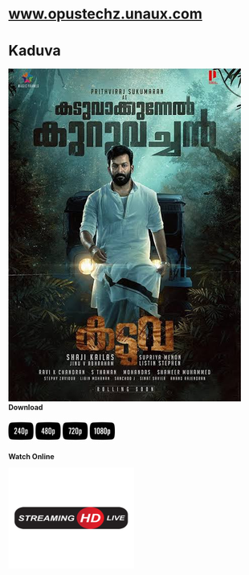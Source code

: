 # www.opustechz.unaux.com 

# Kaduva 
  <img src="posters/images.jpeg" alt="Neo Logo">
<b>Download</b>

  <a href="http://opus-techzboy.herokuapp.com/53397/Kaduva_2022_Malayalam_HQ_HDRip_250MB_x264_AAC_ESub_TMV.mkv?hash=AgADmQ"><img src="icons/240p-256.png" alt="240p" width="50" height="50"></a>     <a href="http://opus-techzboy.herokuapp.com/53396/Kaduva_2022_Malayalam_HQ_HDRip_400MB_x264_AAC_ESub_TMV.mkv?hash=AgADmg"><img src="icons/480p-256.png" alt="480p" width="50" height="50"></a>     <a href="http://opus-techzboy.herokuapp.com/53400/Kaduva.2022.Malayalam.720p.AMZN.2CH.HEVC.Esub~HDTalkies.mkv?hash=AgADUw"><img src="icons/720p-256.png" alt="720p" width="50" height="50"></a>     <a href="http://opus-techzboy.herokuapp.com/53402/Kaduva_Malyalam_2022_1080p_10bit_AMZN_WEBRip_6CH_x265_HEVC_LeViEnC.mkv?hash=AgADrA"><img src="icons/1080p-256.png" alt="1080p" width="50" height="50"></a>

<b>Watch Online</b>

  <a href="http://opus-techzboy.herokuapp.com/53397/Kaduva_2022_Malayalam_HQ_HDRip_250MB_x264_AAC_ESub_TMV.mkv?hash=AgADmQ"><img src="icons/—Pngtree—live stream icon badge online_6486135.png" alt="online" width="250" height="200"></a>
